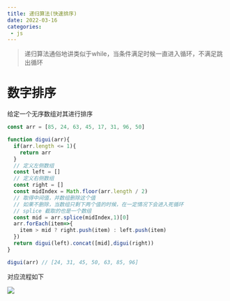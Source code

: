```yaml
---
title: 递归算法(快速排序)
date: 2022-03-16
categories:
 - js
---
```


>递归算法通俗地讲类似于while，当条件满足时候一直进入循环，不满足跳出循环

# 数字排序

给定一个无序数组对其进行排序

```js
const arr = [85, 24, 63, 45, 17, 31, 96, 50]

function digui(arr){
  if(arr.length <= 1){
    return arr
  }
  // 定义左侧数组
  const left = []
  // 定义右侧数组
  const right = []
  const midIndex = Math.floor(arr.length / 2)
  // 取得中间值，并数组删除这个值
  // 如果不删除，当数组只剩下两个值的时候，在一定情况下会进入死循环
  // splice 截取的也是一个数组
  const mid = arr.splice(midIndex,1)[0]
  arr.forEach(item=>{
    item > mid ? right.push(item) : left.push(item)
  })
  return digui(left).concat([mid],digui(right))
}

digui(arr) // [24, 31, 45, 50, 63, 85, 96]
```
对应流程如下

<img src="/img/digui.png"/>

